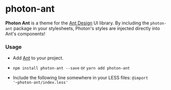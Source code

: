 # photon-ant
**Photon Ant** is a theme for the [Ant Design](https://ant.design/) UI library. By including the `photon-ant` package in your stylesheets, Photon's styles are injected directly into Ant's components!


### Usage

- Add [Ant](https://ant.design/docs/react/introduce#Installation) to your project.

- `npm install photon-ant --save` or `yarn add photon-ant`

- Include the following line somewhere in your LESS files: `@import '~photon-ant/index.less'`
